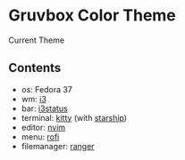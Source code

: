 # Gruvbox Color Theme
Current Theme

## Contents
- os: Fedora 37
- wm: [i3](https://i3wm.org/)
- bar: [i3status](https://i3wm.org/docs/i3status.html)
- terminal: [kitty](https://sw.kovidgoyal.net/kitty/) (with [starship](https://starship.rs))
- editor: [nvim](https://neovim.io/)
- menu: [rofi](https://github.com/davatorium/rofi)
- filemanager: [ranger](https://github.com/ranger/ranger)
